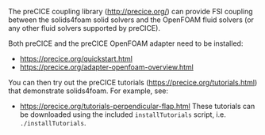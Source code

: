 The preCICE coupling library (<http://precice.org/>) can provide FSI coupling
between the solids4foam solid solvers and the OpenFOAM fluid solvers (or any
other fluid solvers supported by preCICE).

Both preCICE and the preCICE OpenFOAM adapter need to be installed:

- <https://precice.org/quickstart.html>
- <https://precice.org/adapter-openfoam-overview.html>

You can then try out the preCICE tutorials (<https://precice.org/tutorials.html>)
that demonstrate solids4foam. For example, see:

- <https://precice.org/tutorials-perpendicular-flap.html> These tutorials can be
  downloaded using the included `installTutorials` script, i.e.
  `./installTutorials`.

